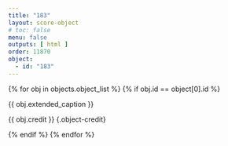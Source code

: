 ```yaml
---
title: "183"
layout: score-object
# toc: false
menu: false
outputs: [ html ]
order: 11870
object:
  - id: "183"
---
```


{% for obj in objects.object_list %}
{% if obj.id == object[0].id %}

{{ obj.extended_caption }}

{{ obj.credit }} {.object-credit}

{% endif %}
{% endfor %}
